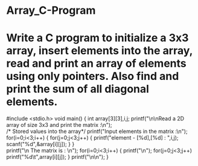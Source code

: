 # Array_C-Program
# Write a C program to initialize a 3x3 array, insert elements into the array, read and print an array of elements using only pointers. Also find and print the sum of all diagonal elements.
#include <stdio.h>
void main()
{
  int array[3][3],i,j;
       printf("\n\nRead a 2D array of size 3x3 and print the matrix :\n");  
    /* Stored values into the array*/
       printf("Input elements in the matrix :\n");
  for(i=0;i<3;i++)
  {
      for(j=0;j<3;j++)
      {
	      printf("element - [%d],[%d] : ",i,j);
	      scanf("%d",&array[i][j]);
      }
  }  
 printf("\n The matrix is : \n");
  for(i=0;i<3;i++)
  {
      printf("\n");
      for(j=0;j<3;j++)
           printf("%d\t",array[i][j]);
  }
 printf("\n\n");
}
